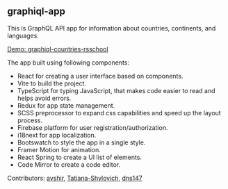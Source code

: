 ## graphiql-app

This is GraphQL API app for information about countries, continents, and languages.

[Demo: graphiql-countries-rsschool](https://graphiql-countries-rsschool.netlify.app/)

The app built using following components:

- React for creating a user interface based on components.
- Vite to build the project.
- TypeScript for typing JavaScript, that makes code easier to read and helps avoid errors.
- Redux for app state management.
- SCSS preprocessor to expand css capabilities and speed up the layout process.
- Firebase platform for user registration/authorization.
- i18next for app localization.
- Bootswatch to style the app in a single style.
- Framer Motion for animation.
- React Spring to create a UI list of elements.
- Code Mirror to create a code editor.

Contributors: 
[avshir](https://github.com/avshir),
[Tatiana-Shylovich](https://github.com/Tatiana-Shylovich),
[dns147](https://github.com/dns147)
